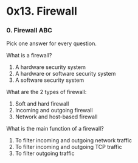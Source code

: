 # 0x13. Firewall

### 0. Firewall ABC
Pick one answer for every question.

What is a firewall?

1. A hardware security system
2. A hardware or software security system
3. A software security system

What are the 2 types of firewall:

1. Soft and hard firewall
2. Incoming and outgoing firewall
3. Network and host-based firewall

What is the main function of a firewall?

1. To filter incoming and outgoing network traffic
2. To filter incoming and outgoing TCP traffic
3. To filter outgoing traffic
